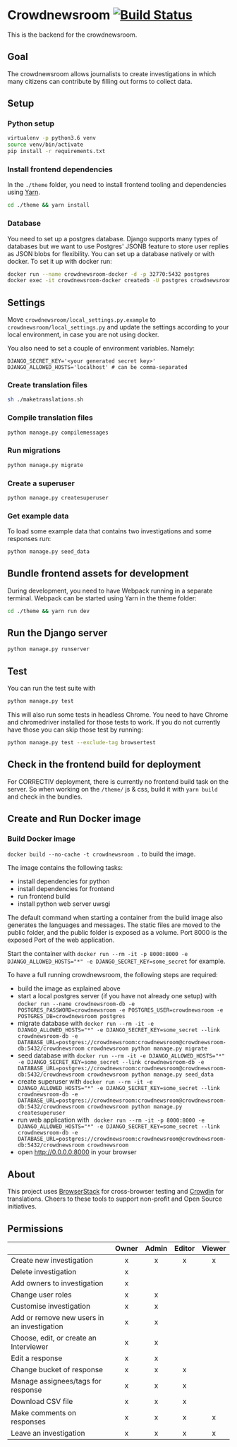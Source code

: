 # Crowdnewsroom [![Build Status](https://travis-ci.org/correctiv/crowdnewsroom-backend.svg?branch=master)](https://travis-ci.org/correctiv/crowdnewsroom-backend)

This is the backend for the crowdnewsroom.


## Goal

The crowdnewsroom allows journalists to create investigations in which many citizens can contribute by filling out forms to collect data.

## Setup

### Python setup
```bash
virtualenv -p python3.6 venv
source venv/bin/activate
pip install -r requirements.txt
```

### Install frontend dependencies
In the `./theme` folder, you need to install frontend tooling and dependencies using [Yarn](https://yarnpkg.com/).
```bash
cd ./theme && yarn install
```

### Database
You need to set up a postgres database. Django supports many types of databases but we want to use Postgres' JSONB feature
to store user replies as JSON blobs for flexibility.
You can set up a database natively or with docker. To set it up with docker run:
```bash
docker run --name crowdnewsroom-docker -d -p 32770:5432 postgres
docker exec -it crowdnewsroom-docker createdb -U postgres crowdnewsroom
```

## Settings

Move `crowdnewsroom/local_settings.py.example` to `crowdnewsroom/local_settings.py` and update the settings according to your local environment, in case you are not using docker.

You also need to set a couple of environment variables. Namely:
```
DJANGO_SECRET_KEY='<your generated secret key>'
DJANGO_ALLOWED_HOSTS='localhost' # can be comma-separated
```

### Create translation files
```bash
sh ./maketranslations.sh
```

### Compile translation files
```bash
python manage.py compilemessages
```

### Run migrations
```bash
python manage.py migrate
```

### Create a superuser
```bash
python manage.py createsuperuser
```

### Get example data
To load some example data that contains two investigations and some responses run:
```bash
python manage.py seed_data
```

## Bundle frontend assets for development
During development, you need to have Webpack running in a separate terminal. Webpack can be started using Yarn in the theme folder:
```bash
cd ./theme && yarn run dev
```

## Run the Django server
```bash
python manage.py runserver
```

## Test
You can run the test suite with
```bash
python manage.py test
```
This will also run some tests in headless Chrome. You need to have
Chrome and chromedriver installed for those tests to work. If you
do not currently have those you can skip those test by running:
```bash
python manage.py test --exclude-tag browsertest
```

## Check in the frontend build for deployment

For CORRECTIV deployment, there is currently no frontend build task on the server. So when working on the `/theme/` js & css, build it with `yarn build` and check in the bundles.

## Create and Run Docker image

### Build Docker image

`docker build --no-cache -t crowdnewsroom .` to build the image.

The image contains the following tasks:

- install dependencies for python
- install dependencies for frontend
- run frontend build
- install python web server uwsgi

The default command when starting a container from the build image also generates the languages and messages.
The static files are moved to the public folder, and the public folder is exposed as a volume.
Port 8000 is the exposed Port of the web application.

Start the container with `docker run --rm -it -p 8000:8000 -e DJANGO_ALLOWED_HOSTS="*" -e DJANGO_SECRET_KEY=some_secret` for example.

To have a full running crowdnewsroom, the following steps are required:

- build the image as explained above
- start a local postgres server (if you have not already one setup) with `docker run --name crowdnewsroom-db -e POSTGRES_PASSWORD=crowdnewsroom -e POSTGRES_USER=crowdnewsroom -e POSTGRES_DB=crowdnewsroom postgres`
- migrate database with `docker run --rm -it -e DJANGO_ALLOWED_HOSTS="*" -e DJANGO_SECRET_KEY=some_secret --link crowdnewsroom-db -e DATABASE_URL=postgres://crowdnewsroom:crowdnewsroom@crowdnewsroom-db:5432/crowdnewsroom crowdnewsroom python manage.py migrate`
- seed database with `docker run --rm -it -e DJANGO_ALLOWED_HOSTS="*" -e DJANGO_SECRET_KEY=some_secret --link crowdnewsroom-db -e DATABASE_URL=postgres://crowdnewsroom:crowdnewsroom@crowdnewsroom-db:5432/crowdnewsroom crowdnewsroom python manage.py seed_data`
- create superuser with `docker run --rm -it -e DJANGO_ALLOWED_HOSTS="*" -e DJANGO_SECRET_KEY=some_secret --link crowdnewsroom-db -e DATABASE_URL=postgres://crowdnewsroom:crowdnewsroom@crowdnewsroom-db:5432/crowdnewsroom crowdnewsroom python manage.py createsuperuser`
- run web application with ` docker run --rm -it -p 8000:8000 -e DJANGO_ALLOWED_HOSTS="*" -e DJANGO_SECRET_KEY=some_secret --link crowdnewsroom-db -e DATABASE_URL=postgres://crowdnewsroom:crowdnewsroom@crowdnewsroom-db:5432/crowdnewsroom crowdnewsroom`
- open http://0.0.0.0:8000 in your browser

## About
This project uses [BrowserStack](https://www.browserstack.com/) for cross-browser testing and [Crowdin](https://crowdin.com) for translations. Cheers to these tools to support non-profit and Open Source initiatives.


## Permissions

|                                            |  Owner |  Admin | Editor | Viewer|
|--------------------------------------------|:------:|:------:|:------:|:-----:|
| Create new investigation                   | x      |  x     |   x    |  x    |
| Delete investigation                       | x      |        |        |       |
| Add owners  to investigation               | x      |        |        |       |
| Change user roles                          | x      |  x     |        |       |
| Customise investigation                    | x      |  x     |        |       |
| Add or remove new users in an investigation| x      |  x     |        |       |
| Choose, edit, or create an Interviewer     | x      |  x     |        |       |
| Edit a response                            | x      |  x     |        |       |
| Change bucket of response                  | x      |  x     | x      |       |
| Manage assignees/tags for response         | x      |  x     | x      |       |
| Download CSV file                          | x      |  x     | x      |       |
| Make comments on responses                 | x      |  x     | x      | x     |
| Leave an investigation                     | x      |  x     | x      | x     |
